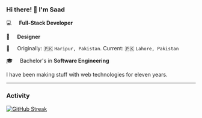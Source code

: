
### Hi there! :wave: I'm **Saad**

:computer:&nbsp;&nbsp;&nbsp;&nbsp; **Full-Stack Developer**

:art:&nbsp;&nbsp;&nbsp;&nbsp; **Designer**

:pushpin:&nbsp;&nbsp;&nbsp;&nbsp; Originally: :pakistan:&nbsp;`Haripur, Pakistan`. Current: :pakistan:&nbsp;`Lahore, Pakistan`

:mortar_board:&nbsp;&nbsp;&nbsp;&nbsp; Bachelor's in **Software Engineering**

I have been making stuff with web technologies for eleven years.

---

### Activity
[![GitHub Streak](https://streak-stats.demolab.com?user=SuperKXT&theme=buefy&hide_border=true)](https://git.io/streak-stats)
